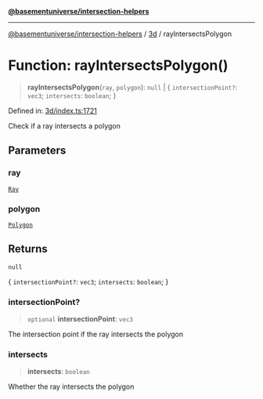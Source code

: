 [**@basementuniverse/intersection-helpers**](../../README.md)

***

[@basementuniverse/intersection-helpers](../../README.md) / [3d](../README.md) / rayIntersectsPolygon

# Function: rayIntersectsPolygon()

> **rayIntersectsPolygon**(`ray`, `polygon`): `null` \| \{ `intersectionPoint?`: `vec3`; `intersects`: `boolean`; \}

Defined in: [3d/index.ts:1721](https://github.com/basementuniverse/intersection-helpers/blob/3a364a58f0714fe52065b40529091d774e3a1a50/src/3d/index.ts#L1721)

Check if a ray intersects a polygon

## Parameters

### ray

[`Ray`](../types/type-aliases/Ray.md)

### polygon

[`Polygon`](../types/type-aliases/Polygon.md)

## Returns

`null`

\{ `intersectionPoint?`: `vec3`; `intersects`: `boolean`; \}

### intersectionPoint?

> `optional` **intersectionPoint**: `vec3`

The intersection point if the ray intersects the polygon

### intersects

> **intersects**: `boolean`

Whether the ray intersects the polygon
